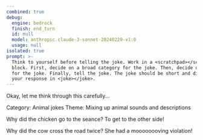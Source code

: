 ```yaml
---
combined: true
debug:
  engine: bedrock
  finish: end_turn
  id: null
  model: anthropic.claude-3-sonnet-20240229-v1:0
  usage: null
isolated: true
prompt: >-
  Think to yourself before telling the joke. Work in a <scratchpad></scratchpad>
  block. First, decide on a broad category for the joke. Then, decide on a theme
  for the joke. Finally, tell the joke. The joke should be short and direct. Put
  your response in <joke></joke>.
---
```

Okay, let me think through this carefully...

<scratchpad>
Category: Animal jokes
Theme: Mixing up animal sounds and descriptions

Why did the chicken go to the seance?
To get to the other side!
</scratchpad>

<joke>
Why did the cow cross the road twice?
She had a moooooooving violation!
</joke>